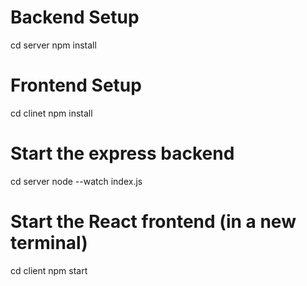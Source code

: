 # Backend Setup
cd server
npm install

# Frontend Setup
cd clinet
npm install

# Start the express backend
cd server
node --watch index.js

# Start the React frontend (in a new terminal)
cd client
npm start

